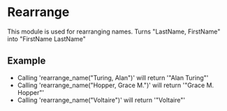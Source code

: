 Rearrange
========

This module is used for rearranging names.
  Turns "LastName, FirstName" into "FirstName LastName"

## Example

 * Calling 'rearrange_name("Turing, Alan")' will return '"Alan Turing"'
 * Calling 'rearrange_name("Hopper, Grace M.")' will return '"Grace M. Hopper"'
  * Calling 'rearrange_name("Voltaire")' will return '"Voltaire"'
